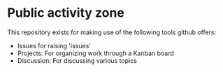 # Public activity zone
This repository exists for making use of the following tools github offers:
- Issues for raising 'issues'
- Projects: For organizing work through a Kanban board
- Discussion: For discussing various topics


